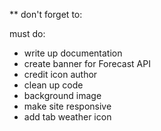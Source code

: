** don't forget to:

must do:
- write up documentation
- create banner for Forecast API
- credit icon author
- clean up code
- background image
- make site responsive
- add tab weather icon

